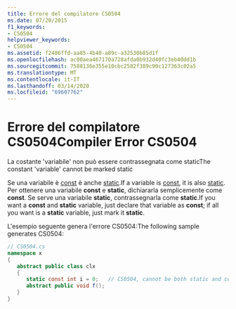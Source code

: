 ```yaml
---
title: Errore del compilatore CS0504
ms.date: 07/20/2015
f1_keywords:
- CS0504
helpviewer_keywords:
- CS0504
ms.assetid: f2486ffd-aa85-4b40-a89c-a32530b85d1f
ms.openlocfilehash: ac00aea467170a728afda0b932d40fc3eb40dd1b
ms.sourcegitcommit: 7588136e355e10cbc2582f389c90c127363c02a5
ms.translationtype: MT
ms.contentlocale: it-IT
ms.lasthandoff: 03/14/2020
ms.locfileid: "69607762"
---
```

# <a name="compiler-error-cs0504"></a><span data-ttu-id="efa0a-102">Errore del compilatore CS0504</span><span class="sxs-lookup"><span data-stu-id="efa0a-102">Compiler Error CS0504</span></span>
<span data-ttu-id="efa0a-103">La costante 'variabile' non può essere contrassegnata come static</span><span class="sxs-lookup"><span data-stu-id="efa0a-103">The constant 'variable' cannot be marked static</span></span>  
  
 <span data-ttu-id="efa0a-104">Se una variabile è [const](../keywords/const.md) è anche [static](../keywords/static.md).</span><span class="sxs-lookup"><span data-stu-id="efa0a-104">If a variable is [const](../keywords/const.md), it is also [static](../keywords/static.md).</span></span> <span data-ttu-id="efa0a-105">Per ottenere una variabile **const** e **static**, dichiararla semplicemente come **const**. Se serve una variabile **static**, contrassegnarla come **static**.</span><span class="sxs-lookup"><span data-stu-id="efa0a-105">If you want a **const** and **static** variable, just declare that variable as **const**; if all you want is a **static** variable, just mark it **static**.</span></span>  
  
 <span data-ttu-id="efa0a-106">L'esempio seguente genera l'errore CS0504:</span><span class="sxs-lookup"><span data-stu-id="efa0a-106">The following sample generates CS0504:</span></span>  
  
```csharp  
// CS0504.cs  
namespace x  
{  
   abstract public class clx  
   {  
      static const int i = 0;   // CS0504, cannot be both static and const  
      abstract public void f();  
   }  
}  
```
